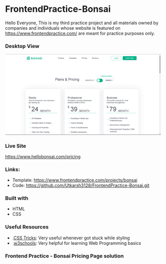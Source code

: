 # FrontendPractice-Bonsai

Hello Everyone, This is my third practice project and all materials owned by companies and individuals whose website is featured on https://www.frontendpractice.com/ are meant for practice purposes only.


### Desktop View

![](images/desktop-view.png)

### Live Site
https://www.hellobonsai.com/pricing


### Links:

* Template: https://www.frontendpractice.com/projects/bonsai
* Code: https://github.com/Utkarsh3128/FrontendPractice-Bonsai.git

### Built with
* HTML
* CSS

### Useful Resources

- .[CSS Tricks](https://css-tricks.com/): Very useful whenever got stuck while styling
- .[w3schools](https://www.w3schools.com/): Very helpful for learning Web Programming basics


### Frontend Practice - Bonsai Pricing Page solution

